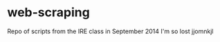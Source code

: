 web-scraping
============

Repo of scripts from the IRE class in September 2014
I'm so lost 
 jjomnkjl